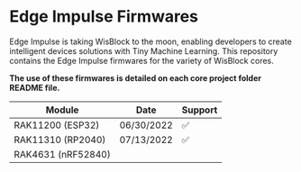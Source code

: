 # Edge Impulse Firmwares

Edge Impulse is taking WisBlock to the moon, enabling developers to create intelligent devices solutions with Tiny Machine Learning.
This repository contains the Edge Impulse firmwares for the variety of WisBlock cores.

**The use of these firmwares is detailed on each core project folder README file.**

| Module | Date | Support
| ------ | ------ | ------ |
| RAK11200 (ESP32) | 06/30/2022 | ✅ |
| RAK11310 (RP2040) | 07/13/2022 | ✅ |
| RAK4631 (nRF52840) |  |  |
